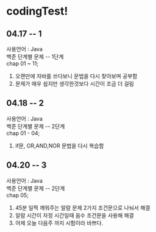 # codingTest!

## 04.17 -- 1

사용언어 : Java   
백준 단계별 문제 -- 1단계   
chap 01 ~ 11;
1. 오랜만에 자바를 쓰다보니 문법을 다시 찾아보며 공부함
2. 문제가 매우 쉽지만 생각한것보다 시간이 조금 더 걸림


## 04.18 -- 2   
사용언어 : Java   
백준 단계별 문제 -- 2단계   
chap 01 - 04;   
1. if문, OR,AND,NOR 문법을 다시 복습함   


## 04.20 -- 3
사용언어 : Java   
백준 단계별 문제 -- 2단계   
chap 05;   

1. 45분 일찍 깨워주는 알람 문제 2가지 조건문으로 나눠서 해결   
2. 알람 시간이 자정 시간일때 음수 조건문을 사용해 해결
3. 어제 오늘 다음주 까지 시험이라 바쁘다.   
